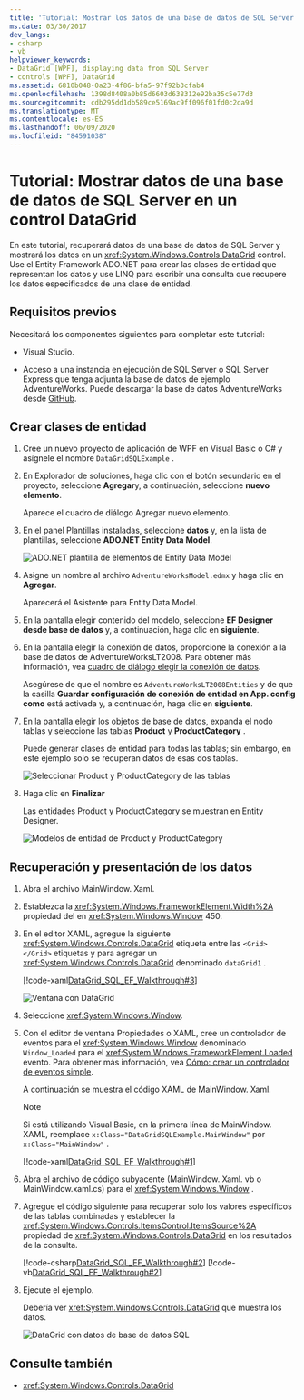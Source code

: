 ```yaml
---
title: 'Tutorial: Mostrar los datos de una base de datos de SQL Server en un control DataGrid'
ms.date: 03/30/2017
dev_langs:
- csharp
- vb
helpviewer_keywords:
- DataGrid [WPF], displaying data from SQL Server
- controls [WPF], DataGrid
ms.assetid: 6810b048-0a23-4f86-bfa5-97f92b3cfab4
ms.openlocfilehash: 1398d8408a0b85d6603d638312e92ba35c5e77d3
ms.sourcegitcommit: cdb295dd1db589ce5169ac9ff096f01fd0c2da9d
ms.translationtype: MT
ms.contentlocale: es-ES
ms.lasthandoff: 06/09/2020
ms.locfileid: "84591038"
---
```

# <a name="walkthrough-display-data-from-a-sql-server-database-in-a-datagrid-control"></a>Tutorial: Mostrar datos de una base de datos de SQL Server en un control DataGrid

En este tutorial, recuperará datos de una base de datos de SQL Server y mostrará los datos en un <xref:System.Windows.Controls.DataGrid> control. Use el Entity Framework ADO.NET para crear las clases de entidad que representan los datos y use LINQ para escribir una consulta que recupere los datos especificados de una clase de entidad.

## <a name="prerequisites"></a>Requisitos previos

Necesitará los componentes siguientes para completar este tutorial:

- Visual Studio.

- Acceso a una instancia en ejecución de SQL Server o SQL Server Express que tenga adjunta la base de datos de ejemplo AdventureWorks. Puede descargar la base de datos AdventureWorks desde [GitHub](https://github.com/Microsoft/sql-server-samples/releases).

## <a name="create-entity-classes"></a>Crear clases de entidad

1. Cree un nuevo proyecto de aplicación de WPF en Visual Basic o C# y asígnele el nombre `DataGridSQLExample` .

2. En Explorador de soluciones, haga clic con el botón secundario en el proyecto, seleccione **Agregar**y, a continuación, seleccione **nuevo elemento**.

     Aparece el cuadro de diálogo Agregar nuevo elemento.

3. En el panel Plantillas instaladas, seleccione **datos** y, en la lista de plantillas, seleccione **ADO.NET Entity Data Model**.

     ![ADO.NET plantilla de elementos de Entity Data Model](../../wcf/feature-details/media/ado-net-entity-data-model-item-template.png)

4. Asigne un nombre al archivo `AdventureWorksModel.edmx` y haga clic en **Agregar**.

     Aparecerá el Asistente para Entity Data Model.

5. En la pantalla elegir contenido del modelo, seleccione **EF Designer desde base de datos** y, a continuación, haga clic en **siguiente**.

6. En la pantalla elegir la conexión de datos, proporcione la conexión a la base de datos de AdventureWorksLT2008. Para obtener más información, vea [cuadro de diálogo elegir la conexión de datos](https://docs.microsoft.com/previous-versions/dotnet/netframework-4.0/bb399244(v=vs.100)).

    Asegúrese de que el nombre es `AdventureWorksLT2008Entities` y de que la casilla **Guardar configuración de conexión de entidad en App. config como** está activada y, a continuación, haga clic en **siguiente**.

7. En la pantalla elegir los objetos de base de datos, expanda el nodo tablas y seleccione las tablas **Product** y **ProductCategory** .

     Puede generar clases de entidad para todas las tablas; sin embargo, en este ejemplo solo se recuperan datos de esas dos tablas.

     ![Seleccionar Product y ProductCategory de las tablas](./media/datagrid-sql-ef-step4.png "DataGrid_SQL_EF_Step4")

8. Haga clic en **Finalizar**

     Las entidades Product y ProductCategory se muestran en Entity Designer.

     ![Modelos de entidad de Product y ProductCategory](./media/datagrid-sql-ef-step5.png "DataGrid_SQL_EF_Step5")

## <a name="retrieve-and-present-the-data"></a>Recuperación y presentación de los datos

1. Abra el archivo MainWindow. Xaml.

2. Establezca la <xref:System.Windows.FrameworkElement.Width%2A> propiedad del en <xref:System.Windows.Window> 450.

3. En el editor XAML, agregue la siguiente <xref:System.Windows.Controls.DataGrid> etiqueta entre las `<Grid>` `</Grid>` etiquetas y para agregar un <xref:System.Windows.Controls.DataGrid> denominado `dataGrid1` .

     [!code-xaml[DataGrid_SQL_EF_Walkthrough#3](~/samples/snippets/csharp/VS_Snippets_Wpf/DataGrid_SQL_EF_Walkthrough/CS/MainWindow.xaml#3)]

     ![Ventana con DataGrid](./media/datagrid-sql-ef-step6.png "DataGrid_SQL_EF_Step6")

4. Seleccione <xref:System.Windows.Window>.

5. Con el editor de ventana Propiedades o XAML, cree un controlador de eventos para el <xref:System.Windows.Window> denominado `Window_Loaded` para el <xref:System.Windows.FrameworkElement.Loaded> evento. Para obtener más información, vea [Cómo: crear un controlador de eventos simple](https://docs.microsoft.com/previous-versions/visualstudio/visual-studio-2010/bb675300(v=vs.100)).

     A continuación se muestra el código XAML de MainWindow. Xaml.

    > [!NOTE]
    > Si está utilizando Visual Basic, en la primera línea de MainWindow. XAML, reemplace `x:Class="DataGridSQLExample.MainWindow"` por `x:Class="MainWindow"` .

     [!code-xaml[DataGrid_SQL_EF_Walkthrough#1](~/samples/snippets/csharp/VS_Snippets_Wpf/DataGrid_SQL_EF_Walkthrough/CS/MainWindow.xaml#1)]

6. Abra el archivo de código subyacente (MainWindow. Xaml. vb o MainWindow.xaml.cs) para el <xref:System.Windows.Window> .

7. Agregue el código siguiente para recuperar solo los valores específicos de las tablas combinadas y establecer la <xref:System.Windows.Controls.ItemsControl.ItemsSource%2A> propiedad de <xref:System.Windows.Controls.DataGrid> en los resultados de la consulta.

     [!code-csharp[DataGrid_SQL_EF_Walkthrough#2](~/samples/snippets/csharp/VS_Snippets_Wpf/DataGrid_SQL_EF_Walkthrough/CS/MainWindow.xaml.cs#2)]
     [!code-vb[DataGrid_SQL_EF_Walkthrough#2](~/samples/snippets/visualbasic/VS_Snippets_Wpf/DataGrid_SQL_EF_Walkthrough/VB/MainWindow.xaml.vb#2)]

8. Ejecute el ejemplo.

     Debería ver <xref:System.Windows.Controls.DataGrid> que muestra los datos.

     ![DataGrid con datos de base de datos SQL](./media/datagrid-sql-ef-step7.png "DataGrid_SQL_EF_Step7")

## <a name="see-also"></a>Consulte también

- <xref:System.Windows.Controls.DataGrid>
